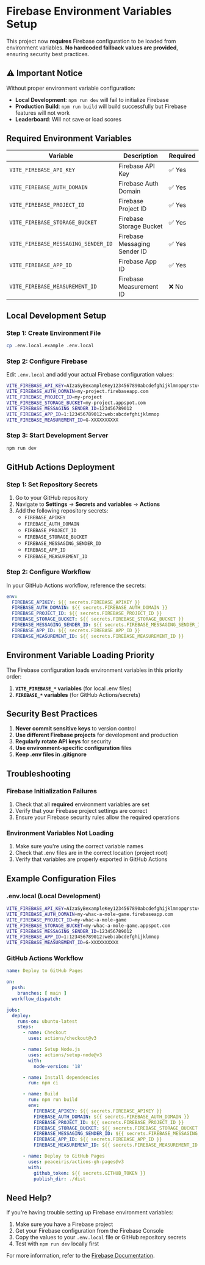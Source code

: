 # Firebase Environment Variables Setup

This project now **requires** Firebase configuration to be loaded from environment variables. **No hardcoded fallback values are provided**, ensuring security best practices.

## ⚠️ Important Notice

Without proper environment variable configuration:
- **Local Development**: `npm run dev` will fail to initialize Firebase
- **Production Build**: `npm run build` will build successfully but Firebase features will not work
- **Leaderboard**: Will not save or load scores

## Required Environment Variables

| Variable | Description | Required |
|----------|-------------|----------|
| `VITE_FIREBASE_API_KEY` | Firebase API Key | ✅ Yes |
| `VITE_FIREBASE_AUTH_DOMAIN` | Firebase Auth Domain | ✅ Yes |
| `VITE_FIREBASE_PROJECT_ID` | Firebase Project ID | ✅ Yes |
| `VITE_FIREBASE_STORAGE_BUCKET` | Firebase Storage Bucket | ✅ Yes |
| `VITE_FIREBASE_MESSAGING_SENDER_ID` | Firebase Messaging Sender ID | ✅ Yes |
| `VITE_FIREBASE_APP_ID` | Firebase App ID | ✅ Yes |
| `VITE_FIREBASE_MEASUREMENT_ID` | Firebase Measurement ID | ❌ No |

## Local Development Setup

### Step 1: Create Environment File
```bash
cp .env.local.example .env.local
```

### Step 2: Configure Firebase
Edit `.env.local` and add your actual Firebase configuration values:
```bash
VITE_FIREBASE_API_KEY=AIzaSyBexampleKey1234567890abcdefghijklmnopqrstuvwxyz
VITE_FIREBASE_AUTH_DOMAIN=my-project.firebaseapp.com
VITE_FIREBASE_PROJECT_ID=my-project
VITE_FIREBASE_STORAGE_BUCKET=my-project.appspot.com
VITE_FIREBASE_MESSAGING_SENDER_ID=123456789012
VITE_FIREBASE_APP_ID=1:123456789012:web:abcdefghijklmnop
VITE_FIREBASE_MEASUREMENT_ID=G-XXXXXXXXXX
```

### Step 3: Start Development Server
```bash
npm run dev
```

## GitHub Actions Deployment

### Step 1: Set Repository Secrets
1. Go to your GitHub repository
2. Navigate to **Settings** → **Secrets and variables** → **Actions**
3. Add the following repository secrets:
   - `FIREBASE_APIKEY`
   - `FIREBASE_AUTH_DOMAIN`
   - `FIREBASE_PROJECT_ID`
   - `FIREBASE_STORAGE_BUCKET`
   - `FIREBASE_MESSAGING_SENDER_ID`
   - `FIREBASE_APP_ID`
   - `FIREBASE_MEASUREMENT_ID`

### Step 2: Configure Workflow
In your GitHub Actions workflow, reference the secrets:
```yaml
env:
  FIREBASE_APIKEY: ${{ secrets.FIREBASE_APIKEY }}
  FIREBASE_AUTH_DOMAIN: ${{ secrets.FIREBASE_AUTH_DOMAIN }}
  FIREBASE_PROJECT_ID: ${{ secrets.FIREBASE_PROJECT_ID }}
  FIREBASE_STORAGE_BUCKET: ${{ secrets.FIREBASE_STORAGE_BUCKET }}
  FIREBASE_MESSAGING_SENDER_ID: ${{ secrets.FIREBASE_MESSAGING_SENDER_ID }}
  FIREBASE_APP_ID: ${{ secrets.FIREBASE_APP_ID }}
  FIREBASE_MEASUREMENT_ID: ${{ secrets.FIREBASE_MEASUREMENT_ID }}
```

## Environment Variable Loading Priority

The Firebase configuration loads environment variables in this priority order:

1. **`VITE_FIREBASE_*` variables** (for local .env files)
2. **`FIREBASE_*` variables** (for GitHub Actions/secrets)

## Security Best Practices

1. **Never commit sensitive keys** to version control
2. **Use different Firebase projects** for development and production
3. **Regularly rotate API keys** for security
4. **Use environment-specific configuration** files
5. **Keep .env files in .gitignore**

## Troubleshooting

### Firebase Initialization Failures
1. Check that all **required** environment variables are set
2. Verify that your Firebase project settings are correct
3. Ensure your Firebase security rules allow the required operations

### Environment Variables Not Loading
1. Make sure you're using the correct variable names
2. Check that .env files are in the correct location (project root)
3. Verify that variables are properly exported in GitHub Actions

## Example Configuration Files

### .env.local (Local Development)
```bash
VITE_FIREBASE_API_KEY=AIzaSyBexampleKey1234567890abcdefghijklmnopqrstuvwxyz
VITE_FIREBASE_AUTH_DOMAIN=my-whac-a-mole-game.firebaseapp.com
VITE_FIREBASE_PROJECT_ID=my-whac-a-mole-game
VITE_FIREBASE_STORAGE_BUCKET=my-whac-a-mole-game.appspot.com
VITE_FIREBASE_MESSAGING_SENDER_ID=123456789012
VITE_FIREBASE_APP_ID=1:123456789012:web:abcdefghijklmnop
VITE_FIREBASE_MEASUREMENT_ID=G-XXXXXXXXXX
```

### GitHub Actions Workflow
```yaml
name: Deploy to GitHub Pages

on:
  push:
    branches: [ main ]
  workflow_dispatch:

jobs:
  deploy:
    runs-on: ubuntu-latest
    steps:
      - name: Checkout
        uses: actions/checkout@v3

      - name: Setup Node.js
        uses: actions/setup-node@v3
        with:
          node-version: '18'

      - name: Install dependencies
        run: npm ci

      - name: Build
        run: npm run build
        env:
          FIREBASE_APIKEY: ${{ secrets.FIREBASE_APIKEY }}
          FIREBASE_AUTH_DOMAIN: ${{ secrets.FIREBASE_AUTH_DOMAIN }}
          FIREBASE_PROJECT_ID: ${{ secrets.FIREBASE_PROJECT_ID }}
          FIREBASE_STORAGE_BUCKET: ${{ secrets.FIREBASE_STORAGE_BUCKET }}
          FIREBASE_MESSAGING_SENDER_ID: ${{ secrets.FIREBASE_MESSAGING_SENDER_ID }}
          FIREBASE_APP_ID: ${{ secrets.FIREBASE_APP_ID }}
          FIREBASE_MEASUREMENT_ID: ${{ secrets.FIREBASE_MEASUREMENT_ID }}

      - name: Deploy to GitHub Pages
        uses: peaceiris/actions-gh-pages@v3
        with:
          github_token: ${{ secrets.GITHUB_TOKEN }}
          publish_dir: ./dist
```

## Need Help?

If you're having trouble setting up Firebase environment variables:

1. Make sure you have a Firebase project
2. Get your Firebase configuration from the Firebase Console
3. Copy the values to your `.env.local` file or GitHub repository secrets
4. Test with `npm run dev` locally first

For more information, refer to the [Firebase Documentation](https://firebase.google.com/docs/web/setup).